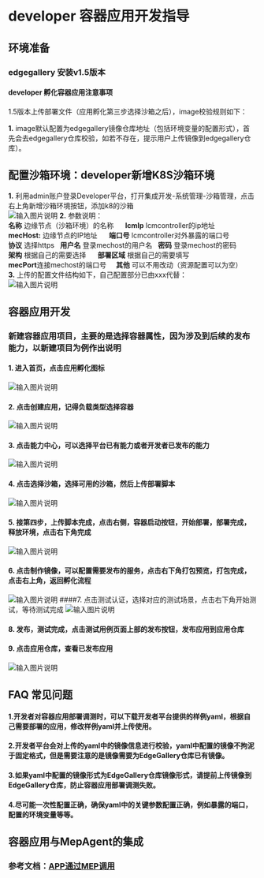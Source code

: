 # developer 容器应用开发指导

## 环境准备

### edgegallery 安装v1.5版本 
#### developer 孵化容器应用注意事项<br/>
1.5版本上传部署文件（应用孵化第三步选择沙箱之后），image校验规则如下：<br/>

 **1.** image默认配置为edgegallery镜像仓库地址（包括环境变量的配置形式），首先会去edgegallery仓库校验，如若不存在，提示用户上传镜像到edgegallery仓库）。<br/>

 
## 配置沙箱环境：developer新增K8S沙箱环境

 **1.** 利用admin账户登录Developer平台，打开集成开发-系统管理-沙箱管理，点击右上角新增沙箱环境按钮，添加k8的沙箱<br/>
![输入图片说明](../../uploads/images/2021/developer/k8s%E6%B2%99%E7%AE%B1%E9%85%8D%E7%BD%AE.png)
**2.** 参数说明：<br/>
 **名称** 边缘节点（沙箱环境）的名称&nbsp;&nbsp;&nbsp;&nbsp;&nbsp; **lcmIp** lcmcontroller的ip地址<br/>
 **mecHost:** 边缘节点的IP地址&nbsp;&nbsp;&nbsp;&nbsp;&nbsp; **端口号** lcmcontroller对外暴露的端口号<br/>
 **协议** 选择https&nbsp;&nbsp; **用户名** 登录mechost的用户名&nbsp;&nbsp; **密码** 登录mechost的密码<br/>
 **架构** 根据自己的需要选择&nbsp;&nbsp;&nbsp;&nbsp;&nbsp; **部署区域** 根据自己的需要填写<br/>
 **mecPort**连接mechost的端口号&nbsp;&nbsp;&nbsp;&nbsp;&nbsp;**其他** 可以不用改动（资源配置可以为空）<br/>
**3.** 上传的配置文件结构如下，自己配置部分已由xxx代替：<br/>
![输入图片说明](/uploads/images/2021/0701/151313_489a9540_5504908.png "config.png")

## 容器应用开发
### 新建容器应用项目，主要的是选择容器属性，因为涉及到后续的发布能力，以新建项目为例作出说明
#### 1. 进入首页，点击应用孵化图标
![输入图片说明](../../uploads/images/2021/developer/%E5%BA%94%E7%94%A8%E5%AD%B5%E5%8C%96.png)
#### 2. 点击创建应用，记得负载类型选择容器
![输入图片说明](../../uploads/images/2021/developer/%E5%AE%B9%E5%99%A8%E9%A1%B9%E7%9B%AE%E5%88%9B%E5%BB%BA.png)

#### 3. 点击能力中心，可以选择平台已有能力或者开发者已发布的能力
![输入图片说明](../../uploads/images/2021/developer/%E8%83%BD%E5%8A%9B%E9%80%89%E6%8B%A9.png)
#### 4. 点击选择沙箱，选择可用的沙箱，然后上传部署脚本
![输入图片说明](../../uploads/images/2021/developer/%E5%AE%B9%E5%99%A8-%E6%B2%99%E7%AE%B1%E9%80%89%E6%8B%A9.png)
#### 5. 接第四步，上传脚本完成，点击右侧，容器启动按钮，开始部署，部署完成，释放环境，点击右下角完成
![输入图片说明](../../uploads/images/2021/developer/%E5%AE%B9%E5%99%A8-%E9%83%A8%E7%BD%B2%E8%B0%83%E6%B5%8B.png)
#### 6. 点击制作镜像，可以配置需要发布的服务，点击右下角打包预览，打包完成，点击右上角，返回孵化流程
![输入图片说明](../../uploads/images/2021/developer/%E5%AE%B9%E5%99%A8-%E5%88%B6%E4%BD%9C%E9%95%9C%E5%83%8F.png)
####7. 点击测试认证，选择对应的测试场景，点击右下角开始测试，等待测试完成
![输入图片说明](../../uploads/images/2021/developer/%E5%AE%B9%E5%99%A8-%E6%B5%8B%E8%AF%95%E8%AE%A4%E8%AF%81.png)
#### 8. 发布，测试完成，点击测试用例页面上部的发布按钮，发布应用到应用仓库

#### 9. 点击应用仓库，查看已发布应用
![输入图片说明](../../uploads/images/2021/developer/%E5%AE%B9%E5%99%A8-%E5%BA%94%E7%94%A8%E4%BB%93%E5%BA%93.png)
## FAQ 常见问题
#### 1.开发者对容器应用部署调测时，可以下载开发者平台提供的样例yaml，根据自己需要部署的应用，修改样例yaml并上传使用。<br/> 

#### 2.开发者平台会对上传的yaml中的镜像信息进行校验，yaml中配置的镜像不拘泥于固定格式，但是需要注意的是镜像需要为EdgeGallery仓库已有镜像。<br/> 

#### 3.如果yaml中配置的镜像形式为EdgeGallery仓库镜像形式，请提前上传镜像到EdgeGallery仓库，防止容器应用部署调测失败。<br/> 

#### 4.尽可能一次性配置正确，确保yaml中的关键参数配置正确，例如暴露的端口，配置的环境变量等等。<br/> 

## 容器应用与MepAgent的集成
### 参考文档：[APP通过MEP调用](https://gitee.com/edgegallery/docs/blob/master/Projects/MEP/app%E9%80%9A%E8%BF%87MEP%E8%B0%83%E7%94%A8.md)